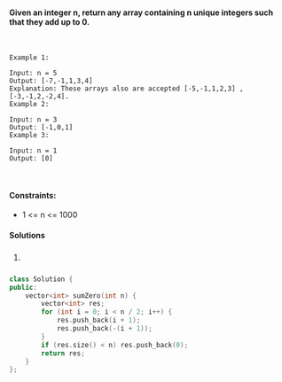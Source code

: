 #### Given an integer n, return any array containing n unique integers such that they add up to 0.

 

```
Example 1:

Input: n = 5
Output: [-7,-1,1,3,4]
Explanation: These arrays also are accepted [-5,-1,1,2,3] , [-3,-1,2,-2,4].
Example 2:

Input: n = 3
Output: [-1,0,1]
Example 3:

Input: n = 1
Output: [0]
```
 

#### Constraints:

- 1 <= n <= 1000


#### Solutions

1. #####

```c++
class Solution {
public:
    vector<int> sumZero(int n) {
        vector<int> res;
        for (int i = 0; i < n / 2; i++) {
            res.push_back(i + 1);
            res.push_back(-(i + 1));
        }
        if (res.size() < n) res.push_back(0);
        return res;
    }
};
```